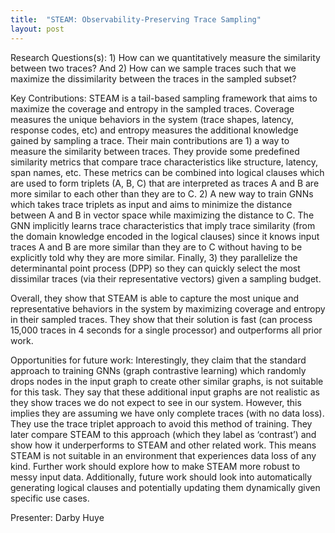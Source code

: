 ```yaml
---
title:  "STEAM: Observability-Preserving Trace Sampling"
layout: post
---
```


Research Questions(s): 1) How can we quantitatively measure the similarity between two traces? And 2) How can we sample traces such that we maximize the dissimilarity between the traces in the sampled subset? 

Key Contributions: STEAM is a tail-based sampling framework that aims to maximize the coverage and entropy in the sampled traces. Coverage measures the unique behaviors in the system (trace shapes, latency, response codes, etc) and entropy measures the additional knowledge gained by sampling a trace. Their main contributions are 1) a way to measure the similarity between traces. They provide some predefined similarity metrics that compare trace characteristics like structure, latency, span names, etc. These metrics can be combined into logical clauses which are used to form triplets (A, B, C) that are interpreted as traces A and B are more similar to each other than they are to C. 2) A new way to train GNNs which takes trace triplets as input and aims to minimize the distance between A and B in vector space while maximizing the distance to C. The GNN implicitly learns trace characteristics that imply trace similarity (from the domain knowledge encoded in the logical clauses) since it knows input traces A and B are more similar than they are to C without having to be explicitly told why they are more similar. Finally, 3) they parallelize the determinantal point process (DPP) so they can quickly select the most dissimilar traces (via their representative vectors) given a sampling budget. 

Overall, they show that STEAM is able to capture the most unique and representative behaviors in the system by maximizing coverage and entropy in their sampled traces. They show that their solution is fast (can process 15,000 traces in 4 seconds for a single processor) and outperforms all prior work. 

Opportunities for future work: Interestingly, they claim that the standard approach to training GNNs (graph contrastive learning) which randomly drops nodes in the input graph to create other similar graphs, is not suitable for this task. They say that these additional input graphs are not realistic as they show traces we do not expect to see in our system. However, this implies they are assuming we have only complete traces (with no data loss). They use the trace triplet approach to avoid this method of training. They later compare STEAM to this approach (which they label as ‘contrast’) and show how it underperforms to STEAM and other related work. This means STEAM is not suitable in an environment that experiences data loss of any kind. Further work should explore how to make STEAM more robust to messy input data. Additionally, future work should look into automatically generating logical clauses and potentially updating them dynamically given specific use cases. 

Presenter: Darby Huye
